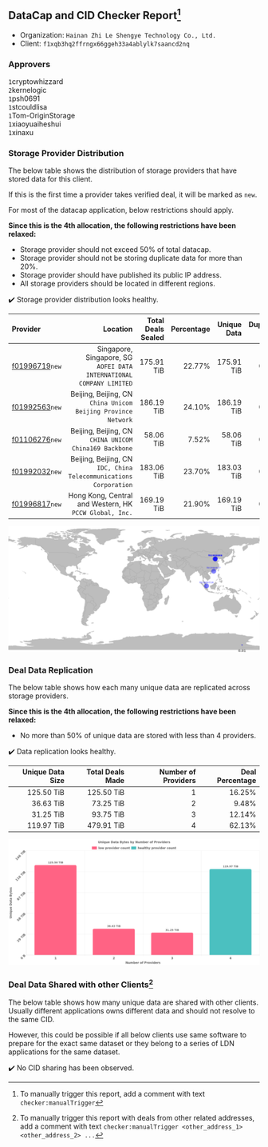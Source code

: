 ## DataCap and CID Checker Report[^1]
 - Organization: `Hainan Zhi Le Shengye Technology Co., Ltd.`
 - Client: `f1xqb3hq2ffrngx66ggeh33a4ablylk7saancd2nq`
### Approvers
`1`cryptowhizzard<br/>`2`kernelogic<br/>`1`psh0691<br/>`1`stcouldlisa<br/>`1`Tom-OriginStorage<br/>`1`xiaoyuaiheshui<br/>`1`xinaxu

### Storage Provider Distribution
The below table shows the distribution of storage providers that have stored data for this client.

If this is the first time a provider takes verified deal, it will be marked as `new`.

For most of the datacap application, below restrictions should apply.

**Since this is the 4th allocation, the following restrictions have been relaxed:**
 - Storage provider should not exceed 50% of total datacap.
 - Storage provider should not be storing duplicate data for more than 20%.
 - Storage provider should have published its public IP address.
 - All storage providers should be located in different regions.

✔️ Storage provider distribution looks healthy.

| Provider                                                    |                                                                Location | Total Deals Sealed | Percentage | Unique Data | Duplicate Deals |
| :---------------------------------------------------------- | ----------------------------------------------------------------------: | -----------------: | ---------: | ----------: | --------------: |
| [f01996719](https://filfox.info/en/address/f01996719)`new`  | Singapore, Singapore, SG<br/>`AOFEI DATA INTERNATIONAL COMPANY LIMITED` |         175.91 TiB |     22.77% |  175.91 TiB |           0.00% |
| [f01992563](https://filfox.info/en/address/f01992563)`new`  |        Beijing, Beijing, CN<br/>`China Unicom Beijing Province Network` |         186.19 TiB |     24.10% |  186.19 TiB |           0.00% |
| [f01106276](https://filfox.info/en/address/f01106276)`new`  |               Beijing, Beijing, CN<br/>`CHINA UNICOM China169 Backbone` |          58.06 TiB |      7.52% |   58.06 TiB |           0.00% |
| [f01992032](https://filfox.info/en/address/f01992032)`new`  |    Beijing, Beijing, CN<br/>`IDC, China Telecommunications Corporation` |         183.06 TiB |     23.70% |  183.03 TiB |           0.02% |
| [f01996817](https://filfox.info/en/address/f01996817)`new`  |              Hong Kong, Central and Western, HK<br/>`PCCW Global, Inc.` |         169.19 TiB |     21.90% |  169.19 TiB |           0.00% |

<img src="https://raw.githubusercontent.com/data-preservation-programs/filplus-checker-assets/main/filecoin-project/filecoin-plus-large-datasets/issues/1350/1679321357955.png"/>

### Deal Data Replication
The below table shows how each many unique data are replicated across storage providers.


**Since this is the 4th allocation, the following restrictions have been relaxed:**
- No more than 50% of unique data are stored with less than 4 providers.

✔️ Data replication looks healthy.

| Unique Data Size | Total Deals Made | Number of Providers | Deal Percentage |
| ---------------: | ---------------: | ------------------: | --------------: |
|       125.50 TiB |       125.50 TiB |                   1 |          16.25% |
|        36.63 TiB |        73.25 TiB |                   2 |           9.48% |
|        31.25 TiB |        93.75 TiB |                   3 |          12.14% |
|       119.97 TiB |       479.91 TiB |                   4 |          62.13% |

<img src="https://raw.githubusercontent.com/data-preservation-programs/filplus-checker-assets/main/filecoin-project/filecoin-plus-large-datasets/issues/1350/1679321358982.png"/>

### Deal Data Shared with other Clients[^3]
The below table shows how many unique data are shared with other clients.
Usually different applications owns different data and should not resolve to the same CID.

However, this could be possible if all below clients use same software to prepare for the exact same dataset or they belong to a series of LDN applications for the same dataset.

✔️ No CID sharing has been observed.

[^1]: To manually trigger this report, add a comment with text `checker:manualTrigger`

[^2]: Deals from those addresses are combined into this report as they are specified with `checker:manualTrigger`

[^3]: To manually trigger this report with deals from other related addresses, add a comment with text `checker:manualTrigger <other_address_1> <other_address_2> ...`
